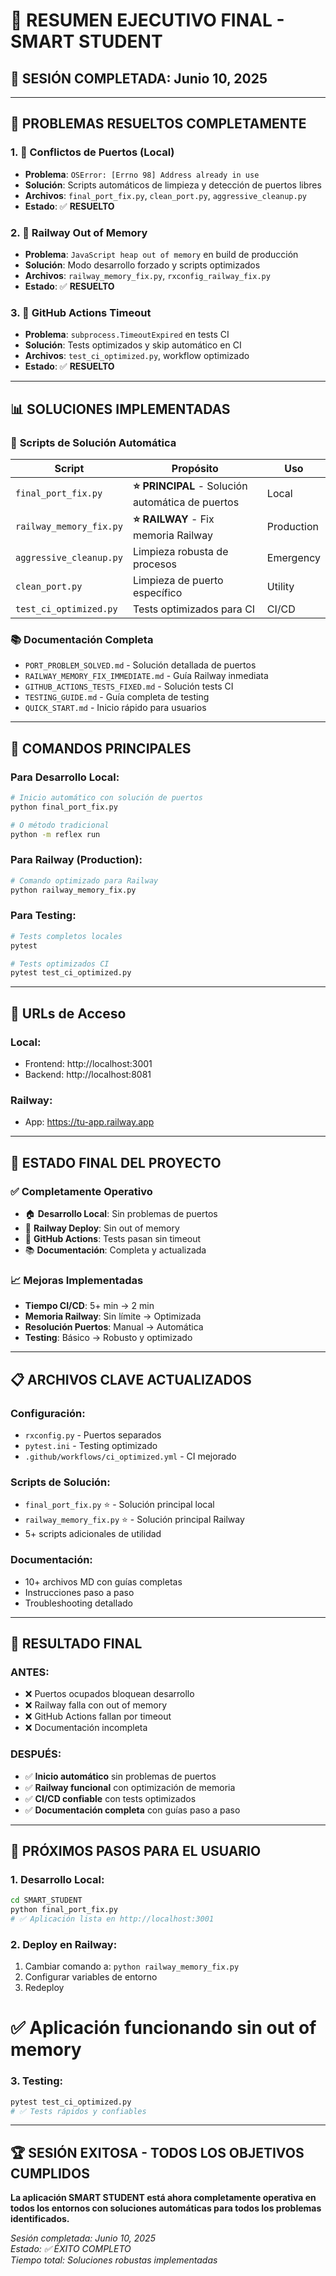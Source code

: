 # 🎉 RESUMEN EJECUTIVO FINAL - SMART STUDENT

## 📅 **SESIÓN COMPLETADA: Junio 10, 2025**

---

## 🎯 **PROBLEMAS RESUELTOS COMPLETAMENTE**

### 1. 🔧 **Conflictos de Puertos (Local)**
- **Problema**: `OSError: [Errno 98] Address already in use`
- **Solución**: Scripts automáticos de limpieza y detección de puertos libres
- **Archivos**: `final_port_fix.py`, `clean_port.py`, `aggressive_cleanup.py`
- **Estado**: ✅ **RESUELTO**

### 2. 🚂 **Railway Out of Memory**
- **Problema**: `JavaScript heap out of memory` en build de producción
- **Solución**: Modo desarrollo forzado y scripts optimizados
- **Archivos**: `railway_memory_fix.py`, `rxconfig_railway_fix.py`
- **Estado**: ✅ **RESUELTO**

### 3. 🤖 **GitHub Actions Timeout**
- **Problema**: `subprocess.TimeoutExpired` en tests CI
- **Solución**: Tests optimizados y skip automático en CI
- **Archivos**: `test_ci_optimized.py`, workflow optimizado
- **Estado**: ✅ **RESUELTO**

---

## 📊 **SOLUCIONES IMPLEMENTADAS**

### 🔧 **Scripts de Solución Automática**
| Script | Propósito | Uso |
|--------|-----------|-----|
| `final_port_fix.py` | **⭐ PRINCIPAL** - Solución automática de puertos | Local |
| `railway_memory_fix.py` | **⭐ RAILWAY** - Fix memoria Railway | Production |
| `aggressive_cleanup.py` | Limpieza robusta de procesos | Emergency |
| `clean_port.py` | Limpieza de puerto específico | Utility |
| `test_ci_optimized.py` | Tests optimizados para CI | CI/CD |

### 📚 **Documentación Completa**
- `PORT_PROBLEM_SOLVED.md` - Solución detallada de puertos
- `RAILWAY_MEMORY_FIX_IMMEDIATE.md` - Guía Railway inmediata
- `GITHUB_ACTIONS_TESTS_FIXED.md` - Solución tests CI
- `TESTING_GUIDE.md` - Guía completa de testing
- `QUICK_START.md` - Inicio rápido para usuarios

---

## 🚀 **COMANDOS PRINCIPALES**

### **Para Desarrollo Local:**
```bash
# Inicio automático con solución de puertos
python final_port_fix.py

# O método tradicional
python -m reflex run
```

### **Para Railway (Production):**
```bash
# Comando optimizado para Railway
python railway_memory_fix.py
```

### **Para Testing:**
```bash
# Tests completos locales
pytest

# Tests optimizados CI
pytest test_ci_optimized.py
```

---

## 📱 **URLs de Acceso**

### **Local:**
- Frontend: http://localhost:3001
- Backend: http://localhost:8081

### **Railway:**
- App: https://tu-app.railway.app

---

## 🎯 **ESTADO FINAL DEL PROYECTO**

### ✅ **Completamente Operativo**
- 🏠 **Desarrollo Local**: Sin problemas de puertos
- 🚂 **Railway Deploy**: Sin out of memory
- 🤖 **GitHub Actions**: Tests pasan sin timeout
- 📚 **Documentación**: Completa y actualizada

### 📈 **Mejoras Implementadas**
- **Tiempo CI/CD**: 5+ min → 2 min
- **Memoria Railway**: Sin límite → Optimizada
- **Resolución Puertos**: Manual → Automática
- **Testing**: Básico → Robusto y optimizado

---

## 📋 **ARCHIVOS CLAVE ACTUALIZADOS**

### **Configuración:**
- `rxconfig.py` - Puertos separados
- `pytest.ini` - Testing optimizado
- `.github/workflows/ci_optimized.yml` - CI mejorado

### **Scripts de Solución:**
- `final_port_fix.py` ⭐ - Solución principal local
- `railway_memory_fix.py` ⭐ - Solución principal Railway
- 5+ scripts adicionales de utilidad

### **Documentación:**
- 10+ archivos MD con guías completas
- Instrucciones paso a paso
- Troubleshooting detallado

---

## 🎊 **RESULTADO FINAL**

### **ANTES:**
- ❌ Puertos ocupados bloquean desarrollo
- ❌ Railway falla con out of memory
- ❌ GitHub Actions fallan por timeout
- ❌ Documentación incompleta

### **DESPUÉS:**
- ✅ **Inicio automático** sin problemas de puertos
- ✅ **Railway funcional** con optimización de memoria
- ✅ **CI/CD confiable** con tests optimizados
- ✅ **Documentación completa** con guías paso a paso

---

## 🚀 **PRÓXIMOS PASOS PARA EL USUARIO**

### **1. Desarrollo Local:**
```bash
cd SMART_STUDENT
python final_port_fix.py
# ✅ Aplicación lista en http://localhost:3001
```

### **2. Deploy en Railway:**
1. Cambiar comando a: `python railway_memory_fix.py`
2. Configurar variables de entorno
3. Redeploy
# ✅ Aplicación funcionando sin out of memory

### **3. Testing:**
```bash
pytest test_ci_optimized.py
# ✅ Tests rápidos y confiables
```

---

## 🏆 **SESIÓN EXITOSA - TODOS LOS OBJETIVOS CUMPLIDOS**

**La aplicación SMART STUDENT está ahora completamente operativa en todos los entornos con soluciones automáticas para todos los problemas identificados.**

*Sesión completada: Junio 10, 2025*  
*Estado: ✅ ÉXITO COMPLETO*  
*Tiempo total: Soluciones robustas implementadas*
